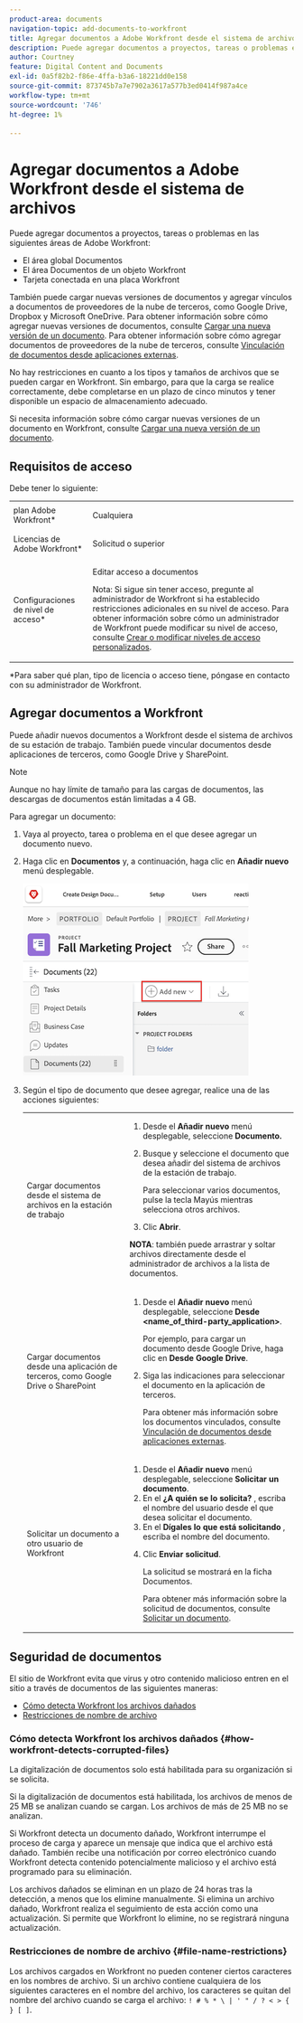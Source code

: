 ```yaml
---
product-area: documents
navigation-topic: add-documents-to-workfront
title: Agregar documentos a Adobe Workfront desde el sistema de archivos
description: Puede agregar documentos a proyectos, tareas o problemas en varias áreas en Adobe Workfront.
author: Courtney
feature: Digital Content and Documents
exl-id: 0a5f82b2-f86e-4ffa-b3a6-18221dd0e158
source-git-commit: 873745b7a7e7902a3617a577b3ed0414f987a4ce
workflow-type: tm+mt
source-wordcount: '746'
ht-degree: 1%

---
```


# Agregar documentos a Adobe Workfront desde el sistema de archivos

Puede agregar documentos a proyectos, tareas o problemas en las siguientes áreas de Adobe Workfront:

* El área global Documentos
* El área Documentos de un objeto Workfront
* Tarjeta conectada en una placa Workfront

También puede cargar nuevas versiones de documentos y agregar vínculos a documentos de proveedores de la nube de terceros, como Google Drive, Dropbox y Microsoft OneDrive. Para obtener información sobre cómo agregar nuevas versiones de documentos, consulte [Cargar una nueva versión de un documento](../../documents/managing-documents/upload-new-document-version.md). Para obtener información sobre cómo agregar documentos de proveedores de la nube de terceros, consulte [Vinculación de documentos desde aplicaciones externas](../../documents/adding-documents-to-workfront/link-documents-from-external-apps.md).

No hay restricciones en cuanto a los tipos y tamaños de archivos que se pueden cargar en Workfront. Sin embargo, para que la carga se realice correctamente, debe completarse en un plazo de cinco minutos y tener disponible un espacio de almacenamiento adecuado.

Si necesita información sobre cómo cargar nuevas versiones de un documento en Workfront, consulte [Cargar una nueva versión de un documento](../../documents/managing-documents/upload-new-document-version.md).

## Requisitos de acceso

Debe tener lo siguiente:

<table style="table-layout:auto"> 
 <col> 
 <col> 
 <tbody> 
  <tr> 
   <td role="rowheader">plan Adobe Workfront*</td> 
   <td> <p> Cualquiera</p> </td> 
  </tr> 
  <tr> 
   <td role="rowheader">Licencias de Adobe Workfront*</td> 
   <td> <p>Solicitud o superior</p> </td> 
  </tr> 
  <tr> 
   <td role="rowheader">Configuraciones de nivel de acceso*</td> 
   <td> <p>Editar acceso a documentos</p> <p>Nota: Si sigue sin tener acceso, pregunte al administrador de Workfront si ha establecido restricciones adicionales en su nivel de acceso. Para obtener información sobre cómo un administrador de Workfront puede modificar su nivel de acceso, consulte <a href="../../administration-and-setup/add-users/configure-and-grant-access/create-modify-access-levels.md" class="MCXref xref">Crear o modificar niveles de acceso personalizados</a>.</p> </td> 
  </tr> 
 </tbody> 
</table>

&#42;Para saber qué plan, tipo de licencia o acceso tiene, póngase en contacto con su administrador de Workfront.

## Agregar documentos a Workfront

Puede añadir nuevos documentos a Workfront desde el sistema de archivos de su estación de trabajo. También puede vincular documentos desde aplicaciones de terceros, como Google Drive y SharePoint.

>[!NOTE]
>
>Aunque no hay límite de tamaño para las cargas de documentos, las descargas de documentos están limitadas a 4 GB.

Para agregar un documento:

1. Vaya al proyecto, tarea o problema en el que desee agregar un documento nuevo.
1. Haga clic en **Documentos** y, a continuación, haga clic en **Añadir nuevo** menú desplegable.

   ![](assets/add-new-doc.png)

1. Según el tipo de documento que desee agregar, realice una de las acciones siguientes:

   <table style="table-layout:auto"> 
    <col> 
    <col> 
    <tbody> 
     <tr> 
      <td role="rowheader">Cargar documentos desde el sistema de archivos en la estación de trabajo</td> 
      <td> 
       <ol> 
        <li value="1">Desde el <strong>Añadir nuevo</strong> menú desplegable, seleccione <strong>Documento.</strong></li> 
        <li value="2"> <p>Busque y seleccione el documento que desea añadir del sistema de archivos de la estación de trabajo.<br></p> <p>Para seleccionar varios documentos, pulse la tecla Mayús mientras selecciona otros archivos.</p> </li> 
        <li value="3">Clic <strong>Abrir</strong>.</li> 
       </ol> 
       <p><b>NOTA</b>: también puede arrastrar y soltar archivos directamente desde el administrador de archivos a la lista de documentos.</td> 
     </tr> 
     <tr> 
      <td role="rowheader">Cargar documentos desde una aplicación de terceros, como Google Drive o SharePoint</td> 
      <td> 
       <ol> 
        <li value="1"> <p>Desde el <strong>Añadir nuevo</strong> menú desplegable, seleccione <strong>Desde &lt;name_of_third-party_application&gt;</strong>.</p> <p>Por ejemplo, para cargar un documento desde Google Drive, haga clic en <strong>Desde Google Drive</strong>.</p> </li> 
        <li value="2"> <p>Siga las indicaciones para seleccionar el documento en la aplicación de terceros.<br></p> <p>Para obtener más información sobre los documentos vinculados, consulte <a href="../../documents/adding-documents-to-workfront/link-documents-from-external-apps.md" class="MCXref xref">Vinculación de documentos desde aplicaciones externas</a>.</p> </li> 
       </ol> </td> 
     </tr> 
     <tr> 
      <td role="rowheader">Solicitar un documento a otro usuario de Workfront</td> 
      <td> 
       <ol> 
        <li value="1">Desde el <strong>Añadir nuevo</strong> menú desplegable, seleccione <strong>Solicitar un documento</strong>.</li> 
        <li value="2">En el <strong>¿A quién se lo solicita?</strong> , escriba el nombre del usuario desde el que desea solicitar el documento.</li> 
        <li value="3">En el <strong>Dígales lo que está solicitando</strong> , escriba el nombre del documento.</li> 
        <li value="4"> <p>Clic <strong>Enviar solicitud</strong>.</p> <p>La solicitud se mostrará en la ficha Documentos.</p> <p>Para obtener más información sobre la solicitud de documentos, consulte <a href="../../documents/adding-documents-to-workfront/request-a-document.md" class="MCXref xref">Solicitar un documento</a>.</p> </li> 
       </ol> </td> 
     </tr> 
    </tbody> 
   </table>

## Seguridad de documentos

El sitio de Workfront evita que virus y otro contenido malicioso entren en el sitio a través de documentos de las siguientes maneras:

* [Cómo detecta Workfront los archivos dañados](#how-workfront-detects-corrupted-files)
* [Restricciones de nombre de archivo](#file-name-restrictions)

### Cómo detecta Workfront los archivos dañados {#how-workfront-detects-corrupted-files}

La digitalización de documentos solo está habilitada para su organización si se solicita.

Si la digitalización de documentos está habilitada, los archivos de menos de 25 MB se analizan cuando se cargan. Los archivos de más de 25 MB no se analizan.

Si Workfront detecta un documento dañado, Workfront interrumpe el proceso de carga y aparece un mensaje que indica que el archivo está dañado. También recibe una notificación por correo electrónico cuando Workfront detecta contenido potencialmente malicioso y el archivo está programado para su eliminación.

Los archivos dañados se eliminan en un plazo de 24 horas tras la detección, a menos que los elimine manualmente. Si elimina un archivo dañado, Workfront realiza el seguimiento de esta acción como una actualización. Si permite que Workfront lo elimine, no se registrará ninguna actualización.

### Restricciones de nombre de archivo {#file-name-restrictions}

Los archivos cargados en Workfront no pueden contener ciertos caracteres en los nombres de archivo. Si un archivo contiene cualquiera de los siguientes caracteres en el nombre del archivo, los caracteres se quitan del nombre del archivo cuando se carga el archivo: `! # % * \ | ' " / ? < > { } [ ]`.
